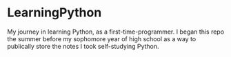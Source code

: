 # LearningPython
My journey in learning Python, as a first-time-programmer.
I began this repo the summer before my sophomore year of high school as a way to publically store the notes I took self-studying Python.
